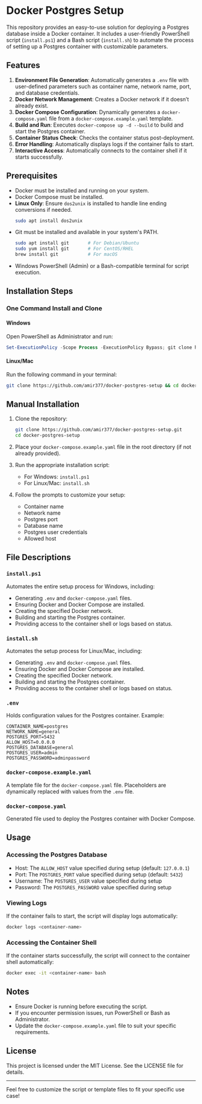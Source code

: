 
# Docker Postgres Setup

This repository provides an easy-to-use solution for deploying a Postgres database inside a Docker container. It includes a user-friendly PowerShell script (`install.ps1`) and a Bash script (`install.sh`) to automate the process of setting up a Postgres container with customizable parameters.

## Features

1. **Environment File Generation**: Automatically generates a `.env` file with user-defined parameters such as container name, network name, port, and database credentials.
2. **Docker Network Management**: Creates a Docker network if it doesn’t already exist.
3. **Docker Compose Configuration**: Dynamically generates a `docker-compose.yaml` file from a `docker-compose.example.yaml` template.
4. **Build and Run**: Executes `docker-compose up -d --build` to build and start the Postgres container.
5. **Container Status Check**: Checks the container status post-deployment.
6. **Error Handling**: Automatically displays logs if the container fails to start.
7. **Interactive Access**: Automatically connects to the container shell if it starts successfully.

## Prerequisites

- Docker must be installed and running on your system.
- Docker Compose must be installed.
- **Linux Only**: Ensure `dos2unix` is installed to handle line ending conversions if needed.
  ```bash
  sudo apt install dos2unix
  ```
- Git must be installed and available in your system's PATH.
  ```bash
  sudo apt install git       # For Debian/Ubuntu
  sudo yum install git       # For CentOS/RHEL
  brew install git           # For macOS
  ```
- Windows PowerShell (Admin) or a Bash-compatible terminal for script execution.

## Installation Steps

### One Command Install and Clone

#### Windows

Open PowerShell as Administrator and run:

```powershell
Set-ExecutionPolicy -Scope Process -ExecutionPolicy Bypass; git clone https://github.com/amir377/docker-postgres-setup; cd docker-postgres-setup; ./install.ps1
```

#### Linux/Mac

Run the following command in your terminal:
```bash
git clone https://github.com/amir377/docker-postgres-setup && cd docker-postgres-setup && dos2unix install.sh && chmod +x install.sh && ./install.sh
```

## Manual Installation

1. Clone the repository:
   ```bash
   git clone https://github.com/amir377/docker-postgres-setup.git
   cd docker-postgres-setup
   ```

2. Place your `docker-compose.example.yaml` file in the root directory (if not already provided).

3. Run the appropriate installation script:
   - For Windows: `install.ps1`
   - For Linux/Mac: `install.sh`

4. Follow the prompts to customize your setup:
   - Container name
   - Network name
   - Postgres port
   - Database name
   - Postgres user credentials
   - Allowed host

## File Descriptions

### `install.ps1`

Automates the entire setup process for Windows, including:

- Generating `.env` and `docker-compose.yaml` files.
- Ensuring Docker and Docker Compose are installed.
- Creating the specified Docker network.
- Building and starting the Postgres container.
- Providing access to the container shell or logs based on status.

### `install.sh`

Automates the setup process for Linux/Mac, including:

- Generating `.env` and `docker-compose.yaml` files.
- Ensuring Docker and Docker Compose are installed.
- Creating the specified Docker network.
- Building and starting the Postgres container.
- Providing access to the container shell or logs based on status.

### `.env`

Holds configuration values for the Postgres container. Example:

```env
CONTAINER_NAME=postgres
NETWORK_NAME=general
POSTGRES_PORT=5432
ALLOW_HOST=0.0.0.0
POSTGRES_DATABASE=general
POSTGRES_USER=admin
POSTGRES_PASSWORD=adminpassword
```

### `docker-compose.example.yaml`

A template file for the `docker-compose.yaml` file. Placeholders are dynamically replaced with values from the `.env` file.

### `docker-compose.yaml`

Generated file used to deploy the Postgres container with Docker Compose.

## Usage

### Accessing the Postgres Database

- Host: The `ALLOW_HOST` value specified during setup (default: `127.0.0.1`)
- Port: The `POSTGRES_PORT` value specified during setup (default: `5432`)
- Username: The `POSTGRES_USER` value specified during setup
- Password: The `POSTGRES_PASSWORD` value specified during setup

### Viewing Logs

If the container fails to start, the script will display logs automatically:

```bash
docker logs <container-name>
```

### Accessing the Container Shell

If the container starts successfully, the script will connect to the container shell automatically:

```bash
docker exec -it <container-name> bash
```

## Notes

- Ensure Docker is running before executing the script.
- If you encounter permission issues, run PowerShell or Bash as Administrator.
- Update the `docker-compose.example.yaml` file to suit your specific requirements.

## License

This project is licensed under the MIT License. See the LICENSE file for details.

---

Feel free to customize the script or template files to fit your specific use case!
